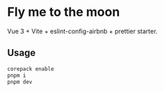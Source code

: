 # Fly me to the moon

Vue 3 + Vite + eslint-config-airbnb + prettier starter.

## Usage

```bash
corepack enable
pnpm i
pnpm dev
```
